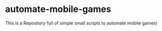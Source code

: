 # automate-mobile-games
This is a Repository full of simple small scripts to automate mobile games!
